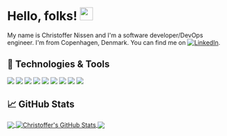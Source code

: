 <!-- More info, tips and tricks for making GitHub Profile README can be found in my article at https://towardsdatascience.com/build-a-stunning-readme-for-your-github-profile-9b80434fe5d7 -->

<!-- [![Header](https://raw.githubusercontent.com/ChristofferNissen/ChristofferNissen/master/readme_header.png "Header")](https://christoffernissen.github.io/) -->

# Hello, folks! <img src="https://raw.githubusercontent.com/ChristofferNissen/ChristofferNissen/master/wave.gif" width="30px" height="30px" />

My name is Christoffer Nissen and I'm a software developer/DevOps engineer. I'm from Copenhagen, Denmark. You can find me on [![LinkedIn][3.2]][3].

## 🔧 Technologies & Tools
![](https://img.shields.io/badge/OS-Linux-informational?style=flat&logo=linux&logoColor=white&color=FCC624)
![](https://img.shields.io/badge/Editor-Vim-informational?style=flat&logo=vim&logoColor=white&color=019733)
![](https://img.shields.io/badge/Code-Golang-informational?style=flat&logo=go&logoColor=white&color=00ADD8)
![](https://img.shields.io/badge/Code-Rust-informational?style=flat&logo=rust&logoColor=white&color=000000)
![](https://img.shields.io/badge/Code-Python-informational?style=flat&logo=python&logoColor=white&color=2bbc8a)
![](https://img.shields.io/badge/Code-Zig-informational?style=flat&logo=zig&logoColor=white&color=F7A41D)
![](https://img.shields.io/badge/Shell-Zsh-informational?style=flat&logo=zsh&logoColor=white&color=F15A24)
![](https://img.shields.io/badge/Tools-Docker-informational?style=flat&logo=docker&logoColor=white&color=2496ED)
![](https://img.shields.io/badge/Tools-Kubernetes-informational?style=flat&logo=kubernetes&logoColor=white&color=326CE5)

<!-- See https://github.com/MartinHeinz/MartinHeinz for blog post section when blog is up and running -->

## &#x1f4c8; GitHub Stats

<a href="https://github.com/ChristofferNissen/ChristofferNissen">
  <img align="center" src="https://github-readme-stats.vercel.app/api/top-langs/?username=ChristofferNissen&hide=java,html,tex&title_color=ffffff&text_color=c9cacc&icon_color=2bbc8a&bg_color=1d1f21&langs_count=3" />
</a>
<a href="https://github.com/ChristofferNissen/ChristofferNissen">
  <img align="center" src="https://github-readme-stats.vercel.app/api?username=ChristofferNissen&show_icons=true&line_height=27&count_private=true&title_color=ffffff&text_color=c9cacc&icon_color=2bbc8a&bg_color=1d1f21" alt="Christoffer's GitHub Stats" />
</a>

<a href="https://github.com/ChristofferNissen/helmper">
  <img align="center" src="https://github-readme-stats.vercel.app/api/pin/?username=ChristofferNissen&repo=helmper&title_color=ffffff&text_color=c9cacc&icon_color=2bbc8a&bg_color=1d1f21" />
</a>

<!-- links to social media icons -->

<!-- icons with padding -->

[1.1]: http://i.imgur.com/tXSoThF.png (twitter icon with padding)
[2.1]: http://i.imgur.com/0o48UoR.png (github icon with padding)

<!-- icons without padding -->

[1.2]: http://i.imgur.com/wWzX9uB.png (twitter icon without padding)
[2.2]: http://i.imgur.com/9I6NRUm.png (github icon without padding)
[3.2]: https://raw.githubusercontent.com/MartinHeinz/MartinHeinz/master/linkedin-3-16.png (LinkedIn icon without padding)

<!-- links to your social media accounts -->

<!-- [1]: https://twitter.com/Martin_Heinz_ -->
[2]: https://github.com/ChristofferNissen
[3]: https://www.linkedin.com/in/christoffernissen/

<!-- Resources -->
<!-- Icons: https://simpleicons.org/ -->
<!-- GitHub Stats: https://github.com/anuraghazra/github-readme-stats -->
<!-- Emojis: https://emojipedia.org/emoji/ -->
<!-- HTML Emojis: https://www.fileformat.info/index.htm -->
<!-- Shields: https://shields.io/ -->
<!-- Awesome GitHub Profile README: https://github.com/abhisheknaiidu/awesome-github-profile-readme -->
